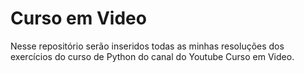 # Curso em Video
 Nesse repositório serão inseridos todas as minhas resoluções dos exercícios do curso de Python do canal do Youtube Curso em Video.
